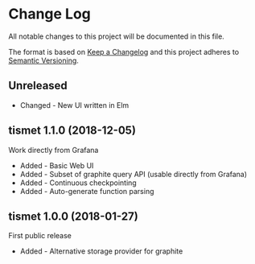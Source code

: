 ﻿<!--
Copyright Glen Knowles 2018 - 2022.
Distributed under the Boost Software License, Version 1.0.
-->

# Change Log
All notable changes to this project will be documented in this file.

The format is based on [Keep a Changelog](http://keepachangelog.com/)
and this project adheres to [Semantic Versioning](http://semver.org/).

## Unreleased
- Changed - New UI written in Elm

## tismet 1.1.0 (2018-12-05)
Work directly from Grafana
- Added - Basic Web UI
- Added - Subset of graphite query API (usable directly from Grafana)
- Added - Continuous checkpointing
- Added - Auto-generate function parsing

## tismet 1.0.0 (2018-01-27)
First public release
- Added - Alternative storage provider for graphite

